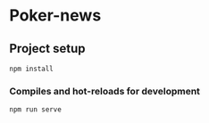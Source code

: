 # Poker-news

## Project setup
```
npm install
```

### Compiles and hot-reloads for development
```
npm run serve
```
